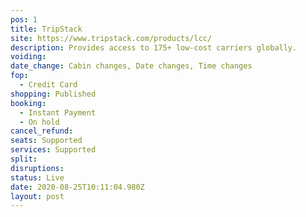 ```yaml
---
pos: 1
title: TripStack
site: https://www.tripstack.com/products/lcc/
description: Provides access to 175+ low-cost carriers globally.
voiding: 
date_change: Cabin changes, Date changes, Time changes
fop: 
  - Credit Card
shopping: Published
booking:
  - Instant Payment
  - On hold
cancel_refund: 
seats: Supported
services: Supported
split: 
disruptions: 
status: Live
date: 2020-08-25T10:11:04.980Z
layout: post
---
```


